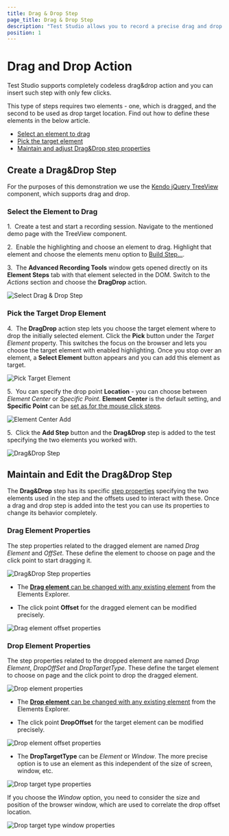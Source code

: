 ```yaml
---
title: Drag & Drop Step
page_title: Drag & Drop Step
description: "Test Studio allows you to record a precise drag and drop step specifying both dragged and target element. Insert an automated Drag&drop action without using code in a Test Studio test. Execute the codeless Drag&drop action from an automated test."
position: 1
---
```

# Drag and Drop Action

Test Studio supports completely codeless drag&drop action and you can insert such step with only few clicks. 

This type of steps requires two elements - one, which is dragged, and the second to be used as drop target location. Find out how to define these elements in the below article. 

- [Select an element to drag](#select-the-element-to-drag)
- [Pick the target element](#pick-the-target-drop-element)
- [Maintain and adjust Drag&Drop step properties](#maintain-and-edit-the-dragdrop-step)

## Create a Drag&Drop Step

For the purposes of this demonstration we use the <a href="/features/recorder/advanced-recording-tools/dom-explorer" target="_blank">Kendo jQuery TreeView</a> component, which supports drag and drop. 

### Select the Element to Drag

1.&nbsp; Create a test and start a recording session. Navigate to the mentioned demo page with the TreeView component. 

2.&nbsp; Enable the highlighting and choose an element to drag. Highlight that element and choose the elements menu option to <a href="/features/recorder/highlighting-menu/element-options#build-step" target="_blank">Build Step...</a>.

3.&nbsp; The __Advanced Recording Tools__ window gets opened directly on its __Element Steps__ tab with that element selected in the DOM. Switch to the _Actions_ section and choose the __DragDrop__ action.

![Select Drag & Drop Step][1]

### Pick the Target Drop Element 

4.&nbsp; The __DragDrop__ action step lets you choose the target element where to drop the initially selected element. Click the __Pick__ button under the _Target Element_ property. This switches the focus on the browser and lets you choose the target element with enabled highlighting. Once you stop over an element, a __Select Element__ button appears and you can add this element as target.

![Pick Target Element][2]

5.&nbsp; You can specify the drop point **Location** - you can choose between _Element Center_ or _Specific Point_. __Element Center__ is the default setting, and __Specific Point__ can be <a href="/features/recorder/advanced-recording-tools/element-steps/actions/adv-mouse-actions#specify-the-click-location" target="_blank">set as for the mouse click steps</a>. 

![Element Center Add][3]
 
5.&nbsp; Click the **Add Step** button and the __Drag&Drop__ step is added to the test specifying the two elements you worked with.

![Drag&Drop Step][4]

## Maintain and Edit the Drag&Drop Step

The __Drag&Drop__ step has its specific <a href="/features/test-maintenance/test-step-properties" target="_blank">step properties</a> specifying the two elements used in the step and the offsets used to interact with these. Once a drag and drop step is added into the test you can use its properties to change its behavior completely. 

### Drag Element Properties

The step properties related to the dragged element are named _Drag Element_ and _OffSet_. These define the element to choose on page and the click point to start dragging it. 

![Drag&Drop Step properties][5]

- The <a href="/features/test-maintenance/change-step-target-element" target="_blank">__Drag element__ can be changed with any existing element</a> from the Elements Explorer. 

- The click point __Offset__ for the dragged element can be modified precisely. 

![Drag element offset properties][6]

### Drop Element Properties

The step properties related to the dropped element are named _Drop Element_,  _DropOffSet_ and _DropTargetType_. These define the target element to choose on page and the click point to drop the dragged element.

![Drop element properties][7]

- The <a href="/features/test-maintenance/change-step-target-element" target="_blank">__Drop element__ can be changed with any existing element</a> from the Elements Explorer. 

- The click point __DropOffset__ for the target element can be modified precisely. 

![Drop element offset properties][8]

- The __DropTargetType__ can be _Element_ or _Window_. The more precise option is to use an element as this independent of the size of screen, window, etc. 

![Drop target type properties][9]

If you choose the _Window_ option, you need to consider the size and position of the browser window, which are used to correlate the drop offset location.

![Drop target type window properties][10]


[1]: /img/features/recorder/advanced-recording-tools/element-steps/actions/drag-and-drop/fig1.png
[2]: /img/features/recorder/advanced-recording-tools/element-steps/actions/drag-and-drop/fig2.png
[3]: /img/features/recorder/advanced-recording-tools/element-steps/actions/drag-and-drop/fig3.png
[4]: /img/features/recorder/advanced-recording-tools/element-steps/actions/drag-and-drop/fig4.png
[5]: /img/features/recorder/advanced-recording-tools/element-steps/actions/drag-and-drop/fig5.png
[6]: /img/features/recorder/advanced-recording-tools/element-steps/actions/drag-and-drop/fig6.png
[7]: /img/features/recorder/advanced-recording-tools/element-steps/actions/drag-and-drop/fig7.png
[8]: /img/features/recorder/advanced-recording-tools/element-steps/actions/drag-and-drop/fig8.png
[9]: /img/features/recorder/advanced-recording-tools/element-steps/actions/drag-and-drop/fig9.png
[10]: /img/features/recorder/advanced-recording-tools/element-steps/actions/drag-and-drop/fig10.png
